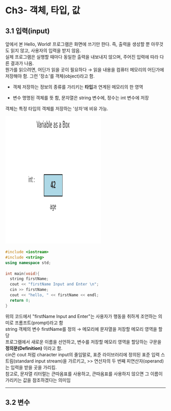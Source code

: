 # Ch3- 객체, 타입, 값

## 3.1 입력(input)
앞에서 본 Hello, World! 프로그램은 화면에 쓰기만 한다. 즉, 출력을 생성할 뿐 아무것도 읽지 않고, 사용자의 입력을 받지 않음. <br>
실제 프로그램은 실행할 때마다 동일한 출력을 내보내지 않으며, 주어진 입력에 따라 다른 결과가 나옴. <br>
뭔가를 읽으려면, 어딘가 읽을 곳이 필요하다 → 읽을 내용을 컴퓨터 메모리의 어딘가에 저장해야 함. 그런 '장소'를 객체(object)라고 함. 

  - 객체
    저장하는 정보의 종류를 가리키는 **타입**과 연계된 메모리의 한 영역
    
  - 변수
    명명된 객체를 뜻 함, 문자열은 string 변수에, 정수는 int 변수에 저장

객체는 특정 타입의 객체를 저장하는 '상자'에 비유 가능.

<img src = https://github.com/Jeon-YuSung/Jeon-YuSung.github.io/blob/main/_img/intBoxGpt.png width = "300" height = "400"/>

```cpp
#include <iostream>
#include <string>
using namespace std;

int main(void){
  string firstName;
  cout << "firstName Input and Enter \n";
  cin >> firstName;
  cout << "hello, " << firstName << endl;
  return 0;
}

```

위의 코드에서 "firstName Input and Enter"는 사용자가 행동을 취하게 조언하는 의미로 프롬프트(prompt)라고 함 <br>
string 객체의 변수 firstName를 정의 → 메모리에 문자열을 저장할 메모리 영역을 할당 <br>
프로그램에서 새로운 이름을 선언하고, 변수를 저장할 메모리 영역을 할당하는 구문을 **정의문(Definition)** 이라고 함.<br>
cin은 cout 처럼 character input의 줄임말로, 표준 라이브러리에 정의된 표준 입력 스트림(standard input stream)을 가르키고, >> 연산자의 두 번째 피연산자(operand)는 입력을 받을 곳을 가리킴. <br>
참고로, 문자열 리터럴는 큰따옴표를 사용하고, 큰따옴표를 사용하지 않으면 그 이름이 가리키는 값을 참조하겠다는 의미임 <br>

-------------------------------------------------------------------------

## 3.2 변수 
